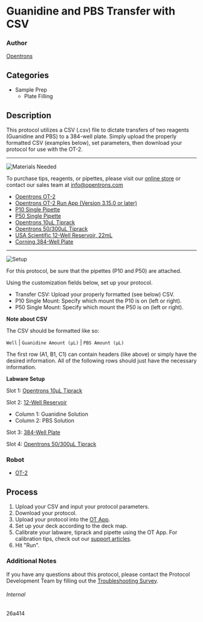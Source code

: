 # Guanidine and PBS Transfer with CSV

### Author
[Opentrons](https://opentrons.com/)



## Categories
* Sample Prep
	* Plate Filling


## Description
This protocol utilizes a CSV (.csv) file to dictate transfers of two reagents (Guanidine and PBS) to a 384-well plate. Simply upload the properly formatted CSV (examples below), set parameters, then download your protocol for use with the OT-2.

---
![Materials Needed](https://s3.amazonaws.com/opentrons-protocol-library-website/custom-README-images/001-General+Headings/materials.png)

To purchase tips, reagents, or pipettes, please visit our [online store](https://shop.opentrons.com/) or contact our sales team at [info@opentrons.com](mailto:info@opentrons.com)

* [Opentrons OT-2](https://shop.opentrons.com/collections/ot-2-robot/products/ot-2)
* [Opentrons OT-2 Run App (Version 3.15.0 or later)](https://opentrons.com/ot-app/)
* [P10 Single Pipette](https://shop.opentrons.com/collections/ot-2-robot/products/single-channel-electronic-pipette)
* [P50 Single Pipette](https://shop.opentrons.com/collections/ot-2-robot/products/single-channel-electronic-pipette)
* [Opentrons 10µL Tiprack](https://shop.opentrons.com/collections/opentrons-tips/products/opentrons-10ul-tips)
* [Opentrons 50/300µL Tiprack](https://shop.opentrons.com/collections/opentrons-tips/products/opentrons-300ul-tips)
* [USA Scientific 12-Well Reservoir, 22mL](https://labware.opentrons.com/usascientific_12_reservoir_22ml?category=reservoir)
* [Corning 384-Well Plate](https://labware.opentrons.com/corning_384_wellplate_112ul_flat?category=wellPlate)



---
![Setup](https://s3.amazonaws.com/opentrons-protocol-library-website/custom-README-images/001-General+Headings/Setup.png)

For this protocol, be sure that the pipettes (P10 and P50) are attached.

Using the customization fields below, set up your protocol.
* Transfer CSV: Upload your properly formatted (see below) CSV.
* P10 Single Mount: Specify which mount the P10 is on (left or right).
* P50 Single Mount: Specify which mount the P50 is on (left or right).

**Note about CSV**

The CSV should be formatted like so:

`Well` | `Guanidine Amount (µL)` | `PBS Amount (µL)`

The first row (A1, B1, C1) can contain headers (like above) or simply have the desired information. All of the following rows should just have the necessary information.

**Labware Setup**

Slot 1: [Opentrons 10µL Tiprack](https://shop.opentrons.com/collections/opentrons-tips/products/opentrons-10ul-tips)

Slot 2: [12-Well Reservoir](https://labware.opentrons.com/usascientific_12_reservoir_22ml?category=reservoir)
* Column 1: Guanidine Solution
* Column 2: PBS Solution

Slot 3: [384-Well Plate](https://labware.opentrons.com/corning_384_wellplate_112ul_flat?category=wellPlate)

Slot 4: [Opentrons 50/300µL Tiprack](https://shop.opentrons.com/collections/opentrons-tips/products/opentrons-300ul-tips)


### Robot
* [OT-2](https://opentrons.com/ot-2)

## Process

1. Upload your CSV and input your protocol parameters.
2. Download your protocol.
3. Upload your protocol into the [OT App](https://opentrons.com/ot-app).
4. Set up your deck according to the deck map.
5. Calibrate your labware, tiprack and pipette using the OT App. For calibration tips, check out our [support articles](https://support.opentrons.com/en/collections/1559720-guide-for-getting-started-with-the-ot-2).
6. Hit "Run".

### Additional Notes
If you have any questions about this protocol, please contact the Protocol Development Team by filling out the [Troubleshooting Survey](https://protocol-troubleshooting.paperform.co/).

###### Internal
26a414
